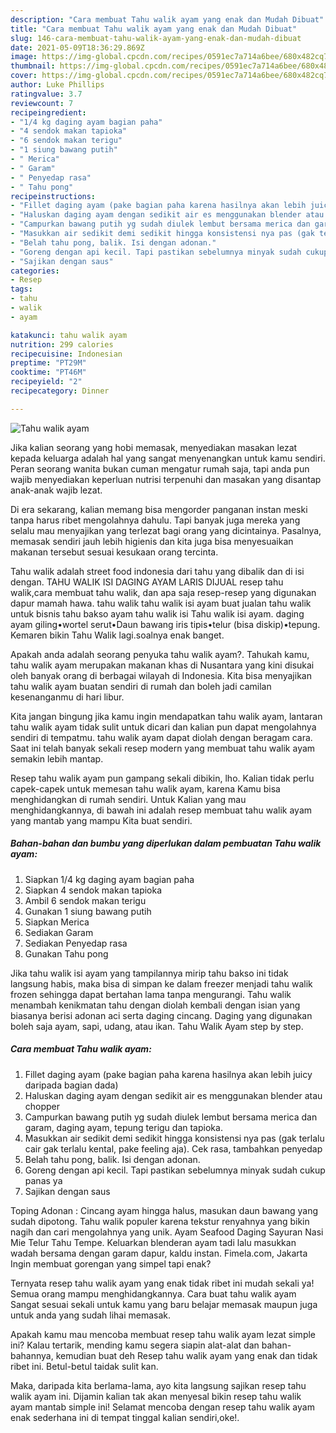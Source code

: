 ```yaml
---
description: "Cara membuat Tahu walik ayam yang enak dan Mudah Dibuat"
title: "Cara membuat Tahu walik ayam yang enak dan Mudah Dibuat"
slug: 146-cara-membuat-tahu-walik-ayam-yang-enak-dan-mudah-dibuat
date: 2021-05-09T18:36:29.869Z
image: https://img-global.cpcdn.com/recipes/0591ec7a714a6bee/680x482cq70/tahu-walik-ayam-foto-resep-utama.jpg
thumbnail: https://img-global.cpcdn.com/recipes/0591ec7a714a6bee/680x482cq70/tahu-walik-ayam-foto-resep-utama.jpg
cover: https://img-global.cpcdn.com/recipes/0591ec7a714a6bee/680x482cq70/tahu-walik-ayam-foto-resep-utama.jpg
author: Luke Phillips
ratingvalue: 3.7
reviewcount: 7
recipeingredient:
- "1/4 kg daging ayam bagian paha"
- "4 sendok makan tapioka"
- "6 sendok makan terigu"
- "1 siung bawang putih"
- " Merica"
- " Garam"
- " Penyedap rasa"
- " Tahu pong"
recipeinstructions:
- "Fillet daging ayam (pake bagian paha karena hasilnya akan lebih juicy daripada bagian dada)"
- "Haluskan daging ayam dengan sedikit air es menggunakan blender atau chopper"
- "Campurkan bawang putih yg sudah diulek lembut bersama merica dan garam, daging ayam, tepung terigu dan tapioka."
- "Masukkan air sedikit demi sedikit hingga konsistensi nya pas (gak terlalu cair gak terlalu kental, pake feeling aja). Cek rasa, tambahkan penyedap"
- "Belah tahu pong, balik. Isi dengan adonan."
- "Goreng dengan api kecil. Tapi pastikan sebelumnya minyak sudah cukup panas ya"
- "Sajikan dengan saus"
categories:
- Resep
tags:
- tahu
- walik
- ayam

katakunci: tahu walik ayam 
nutrition: 299 calories
recipecuisine: Indonesian
preptime: "PT29M"
cooktime: "PT46M"
recipeyield: "2"
recipecategory: Dinner

---
```



![Tahu walik ayam](https://img-global.cpcdn.com/recipes/0591ec7a714a6bee/680x482cq70/tahu-walik-ayam-foto-resep-utama.jpg)

Jika kalian seorang yang hobi memasak, menyediakan masakan lezat kepada keluarga adalah hal yang sangat menyenangkan untuk kamu sendiri. Peran seorang  wanita bukan cuman mengatur rumah saja, tapi anda pun wajib menyediakan keperluan nutrisi terpenuhi dan masakan yang disantap anak-anak wajib lezat.

Di era  sekarang, kalian memang bisa mengorder panganan instan meski tanpa harus ribet mengolahnya dahulu. Tapi banyak juga mereka yang selalu mau menyajikan yang terlezat bagi orang yang dicintainya. Pasalnya, memasak sendiri jauh lebih higienis dan kita juga bisa menyesuaikan makanan tersebut sesuai kesukaan orang tercinta. 

Tahu walik adalah street food indonesia dari tahu yang dibalik dan di isi dengan. TAHU WALIK ISI DAGING AYAM LARIS DIJUAL resep tahu walik,cara membuat tahu walik, dan apa saja resep-resep yang digunakan dapur mamah hawa. tahu walik tahu walik isi ayam buat jualan tahu walik untuk bisnis tahu bakso ayam tahu walik isi Tahu walik isi ayam. daging ayam giling•wortel serut•Daun bawang iris tipis•telur (bisa diskip)•tepung. Kemaren bikin Tahu Walik lagi.soalnya enak banget.

Apakah anda adalah seorang penyuka tahu walik ayam?. Tahukah kamu, tahu walik ayam merupakan makanan khas di Nusantara yang kini disukai oleh banyak orang di berbagai wilayah di Indonesia. Kita bisa menyajikan tahu walik ayam buatan sendiri di rumah dan boleh jadi camilan kesenanganmu di hari libur.

Kita jangan bingung jika kamu ingin mendapatkan tahu walik ayam, lantaran tahu walik ayam tidak sulit untuk dicari dan kalian pun dapat mengolahnya sendiri di tempatmu. tahu walik ayam dapat diolah dengan beragam cara. Saat ini telah banyak sekali resep modern yang membuat tahu walik ayam semakin lebih mantap.

Resep tahu walik ayam pun gampang sekali dibikin, lho. Kalian tidak perlu capek-capek untuk memesan tahu walik ayam, karena Kamu bisa menghidangkan di rumah sendiri. Untuk Kalian yang mau menghidangkannya, di bawah ini adalah resep membuat tahu walik ayam yang mantab yang mampu Kita buat sendiri.

<!--inarticleads1-->

##### Bahan-bahan dan bumbu yang diperlukan dalam pembuatan Tahu walik ayam:

1. Siapkan 1/4 kg daging ayam bagian paha
1. Siapkan 4 sendok makan tapioka
1. Ambil 6 sendok makan terigu
1. Gunakan 1 siung bawang putih
1. Siapkan  Merica
1. Sediakan  Garam
1. Sediakan  Penyedap rasa
1. Gunakan  Tahu pong


Jika tahu walik isi ayam yang tampilannya mirip tahu bakso ini tidak langsung habis, maka bisa di simpan ke dalam freezer menjadi tahu walik frozen sehingga dapat bertahan lama tanpa mengurangi. Tahu walik menambah kenikmatan tahu dengan diolah kembali dengan isian yang biasanya berisi adonan aci serta daging cincang. Daging yang digunakan boleh saja ayam, sapi, udang, atau ikan. Tahu Walik Ayam step by step. 

<!--inarticleads2-->

##### Cara membuat Tahu walik ayam:

1. Fillet daging ayam (pake bagian paha karena hasilnya akan lebih juicy daripada bagian dada)
1. Haluskan daging ayam dengan sedikit air es menggunakan blender atau chopper
1. Campurkan bawang putih yg sudah diulek lembut bersama merica dan garam, daging ayam, tepung terigu dan tapioka.
1. Masukkan air sedikit demi sedikit hingga konsistensi nya pas (gak terlalu cair gak terlalu kental, pake feeling aja). Cek rasa, tambahkan penyedap
1. Belah tahu pong, balik. Isi dengan adonan.
1. Goreng dengan api kecil. Tapi pastikan sebelumnya minyak sudah cukup panas ya
1. Sajikan dengan saus


Toping Adonan : Cincang ayam hingga halus, masukan daun bawang yang sudah dipotong. Tahu walik populer karena tekstur renyahnya yang bikin nagih dan cari mengolahnya yang unik. Ayam Seafood Daging Sayuran Nasi Mie Telur Tahu Tempe. Keluarkan blenderan ayam tadi lalu masukkan wadah bersama dengan garam dapur, kaldu instan. Fimela.com, Jakarta Ingin membuat gorengan yang simpel tapi enak? 

Ternyata resep tahu walik ayam yang enak tidak ribet ini mudah sekali ya! Semua orang mampu menghidangkannya. Cara buat tahu walik ayam Sangat sesuai sekali untuk kamu yang baru belajar memasak maupun juga untuk anda yang sudah lihai memasak.

Apakah kamu mau mencoba membuat resep tahu walik ayam lezat simple ini? Kalau tertarik, mending kamu segera siapin alat-alat dan bahan-bahannya, kemudian buat deh Resep tahu walik ayam yang enak dan tidak ribet ini. Betul-betul taidak sulit kan. 

Maka, daripada kita berlama-lama, ayo kita langsung sajikan resep tahu walik ayam ini. Dijamin kalian tak akan menyesal bikin resep tahu walik ayam mantab simple ini! Selamat mencoba dengan resep tahu walik ayam enak sederhana ini di tempat tinggal kalian sendiri,oke!.

